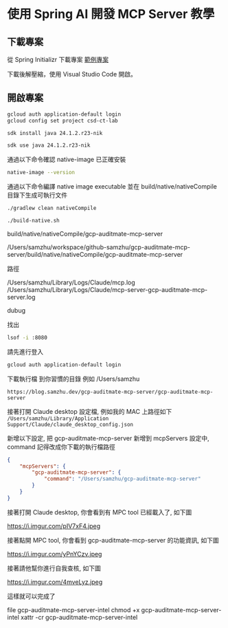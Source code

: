 # 使用 Spring AI 開發 MCP Server 教學

## 下載專案


從 Spring Initializr 下載專案 [範例專案](https://start.spring.io/#!type=gradle-project&language=java&platformVersion=3.4.4&packaging=jar&jvmVersion=21&groupId=io.github.samzhu&artifactId=gcp-auditmate-mcp-server&name=gcp-auditmate-mcp-server&description=Demo%20project%20for%20Spring%20Boot&packageName=io.github.samzhu.auditmate&dependencies=web,spring-ai-mcp-server,native,devtools,sbom-cyclone-dx)

下載後解壓縮，使用 Visual Studio Code 開啟。

## 開啟專案


``` bash
gcloud auth application-default login
gcloud config set project csd-ct-lab
```


``` bash
sdk install java 24.1.2.r23-nik

sdk use java 24.1.2.r23-nik
```

通過以下命令確認 native-image 已正確安裝
``` bash
native-image --version
```

通過以下命令編譯 native image executable 並在 build/native/nativeCompile 目錄下生成可執行文件
``` bash
./gradlew clean nativeCompile

./build-native.sh
```

build/native/nativeCompile/gcp-auditmate-mcp-server

/Users/samzhu/workspace/github-samzhu/gcp-auditmate-mcp-server/build/native/nativeCompile/gcp-auditmate-mcp-server



路徑

/Users/samzhu/Library/Logs/Claude/mcp.log
/Users/samzhu/Library/Logs/Claude/mcp-server-gcp-auditmate-mcp-server.log



dubug

找出
``` bash
lsof -i :8080
```



請先進行登入
``` bash
gcloud auth application-default login
```

下載執行檔 到你習慣的目錄 例如 /Users/samzhu

```
https://blog.samzhu.dev/gcp-auditmate-mcp-server/gcp-auditmate-mcp-server
```

接著打開 Claude desktop 設定檔, 例如我的 MAC 上路徑如下 `/Users/samzhu/Library/Application Support/Claude/claude_desktop_config.json`

新增以下設定, 把 gcp-auditmate-mcp-server 新增到 mcpServers 設定中, command 記得改成你下載的執行檔路徑

``` json
{
    "mcpServers": {
        "gcp-auditmate-mcp-server": {
            "command": "/Users/samzhu/gcp-auditmate-mcp-server"
        }
    }
}
```

接著打開 Claude desktop, 你會看到有 MPC tool 已經載入了, 如下圖

https://i.imgur.com/pIV7xF4.jpeg


接著點開 MPC tool, 你會看到 gcp-auditmate-mcp-server 的功能資訊, 如下圖

https://i.imgur.com/yPnYCzv.jpeg

接著請他幫你進行自我查核, 如下圖

https://i.imgur.com/4mveLyz.jpeg

這樣就可以完成了



file gcp-auditmate-mcp-server-intel
chmod +x gcp-auditmate-mcp-server-intel
xattr -cr gcp-auditmate-mcp-server-intel

